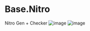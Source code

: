 # Base.Nitro
Nitro Gen + Checker
![image](https://user-images.githubusercontent.com/71231581/126446834-f6c9ba98-e69f-45f0-9738-2c41cc7628e9.png)
![image](https://user-images.githubusercontent.com/71231581/126447401-d01562b1-49c1-442d-b62e-256b4da67ec0.png)
